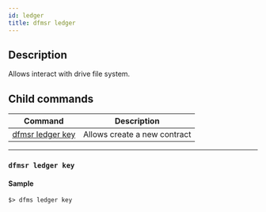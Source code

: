 ```yaml
---
id: ledger
title: dfmsr ledger
---
```


## Description
Allows interact with drive file system.

## Child commands
| Command | Description  |
|:-:|:-:|
| [dfmsr ledger key](#dfmsr-ledger-key) | Allows create a new contract |

---------------------
### `dfmsr ledger key`
#### Sample
```
$> dfms ledger key
```